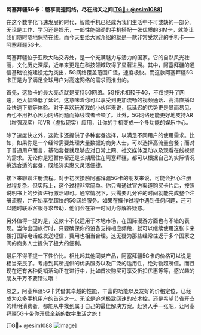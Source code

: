 **阿塞拜疆5G卡：畅享高速网络，尽在指尖之间[[TG💪+ @esim1088](https://t.me/s/esim1088)]**

在这个数字化飞速发展的时代，智能手机已经成为我们生活中不可或缺的一部分。无论是工作、学习还是娱乐，一部性能强劲的手机搭配一张优质的SIM卡，就能让我们随时随地保持在线。而今天要给大家介绍的就是一款非常受欢迎的手机卡——阿塞拜疆5G卡。

阿塞拜疆位于亚欧大陆交界处，是一个充满魅力与活力的国家。它的自然风光壮丽，文化历史深厚，近年来更是在科技领域取得了显著进展。其中，阿塞拜疆的通信基础设施建设尤为突出，5G网络覆盖范围广泛，速度极快。而这款阿塞拜疆5G卡正是为了满足全球用户对高速网络的需求而推出的。

首先，这款卡的最大亮点就是支持5G网络。5G技术相较于4G，不仅提升了网速，还大幅降低了延迟，这意味着你可以享受到更加流畅的视频通话、高清直播以及快速下载等体验。对于喜欢玩游戏的小伙伴来说，低延迟的优势更是显而易见，再也不用担心因为网络问题而掉线或者卡顿了。此外，5G网络还能更好地支持AR（增强现实）和VR（虚拟现实）应用，让你的手机变成一个多功能的娱乐中心。

除了速度快之外，这款卡还提供了多种套餐选择，以满足不同用户的使用需求。比如，如果你是一个经常需要处理大量数据的商务人士，可以选择高流量套餐；而对于普通用户而言，基础套餐就足够应对日常上网、社交媒体互动以及观看在线视频的需求。无论你是短暂停留还是长期居住在阿塞拜疆，都可以根据自己的实际情况挑选合适的套餐，既经济实惠又灵活便捷。

接下来聊聊注册流程。对于初次接触阿塞拜疆5G卡的朋友来说，可能会担心注册过程复杂。但实际上，这个过程非常简单。你只需通过官方渠道购买卡片后，按照说明书上的步骤进行激活即可。通常情况下，只需要几分钟的时间就能完成整个注册流程，并开始享受超快的5G网络服务。如果在操作过程中遇到任何问题，还可以随时联系客服寻求帮助，他们会在第一时间为你解答疑惑。

另外值得一提的是，这款卡不仅适用于本地市场，在国际漫游方面也有不错的表现。当你出国旅行时，只要确保你的设备支持相应频段，就可以继续使用这张卡来拨打国际电话或发送短信，费用也相当合理。这无疑为那些经常往返于多个国家之间的商务人士提供了极大的便利。

最后不得不提一下性价比。相比起其他同类产品，阿塞拜疆5G卡的价格可以说是相当亲民了。考虑到其所提供的优质服务以及广泛的适用性，绝对物超所值。而且现在还有各种促销活动正在进行中，比如首次购买可享受折扣优惠等等，感兴趣的朋友千万不要错过哦！

总之，阿塞拜疆5G卡凭借其卓越的性能、丰富的功能以及友好的价格定位，已经成为众多手机用户的首选之一。无论是追求极致网速的技术控，还是希望节省开支的精明消费者，都能从中找到属于自己的最佳解决方案。赶紧入手一张吧，让阿塞拜疆5G卡带你开启全新的数字生活之旅！

[[TG💪+ @esim1088](https://t.me/s/esim1088) ![Image](https://i.postimg.cc/4NQfJmqS/Snipaste-2025-05-13-00-14-12.png)]
